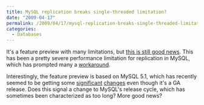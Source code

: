 ```yaml
---
title: MySQL replication breaks single-threaded limitation?
date: "2009-04-17"
permalink: /2009/04/17/mysql-replication-breaks-single-threaded-limitation/
categories:
  - Databases
---
```

It's a feature preview with many limitations, but [this is still good news][1]. This has been a pretty severe performance limitation for replication in MySQL, which has prompted many a [workaround][2].

Interestingly, the feature preview is based on MySQL 5.1, which has recently seemed to be getting some [significant][3] [changes][4] even though it's a GA release. Does this signal a change to MySQL's release cycle, which has sometimes been characterized as too long? More good news?

 [1]: http://larsthalmann.blogspot.com/2009/04/feature-preview-multi-threaded-slave.html
 [2]: http://www.maatkit.org/doc/mk-slave-prefetch.html
 [3]: http://www.mysqlperformanceblog.com/2009/04/06/mysql-and-ibm/
 [4]: http://s.petrunia.net/blog/?p=52
